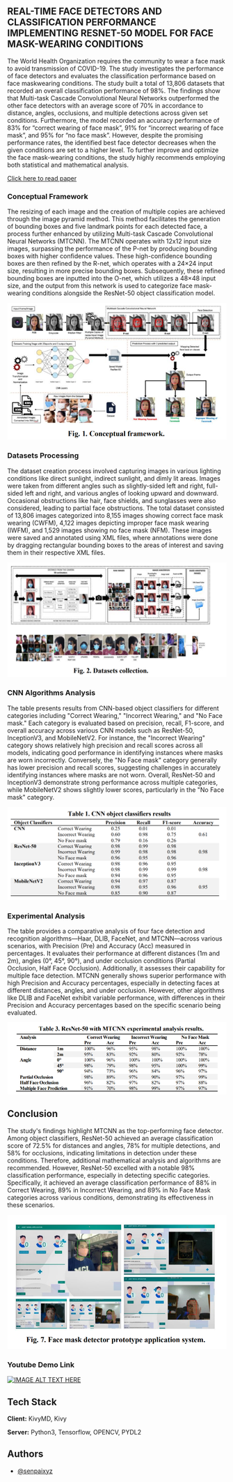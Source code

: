 
## REAL-TIME FACE DETECTORS AND CLASSIFICATION PERFORMANCE IMPLEMENTING RESNET-50 MODEL FOR FACE MASK-WEARING CONDITIONS

The World Health Organization requires the community to wear a face mask to
avoid transmission of COVID-19. The study investigates the performance of face
detectors and evaluates the classification performance based on face maskwearing conditions. The study built a total of 13,806 datasets that recorded an
overall classification performance of 98%. The findings show that Multi-task
Cascade Convolutional Neural Networks outperformed the other face detectors
with an average score of 70% in accordance to distance, angles, occlusions, and
multiple detections across given set conditions. Furthermore, the model recorded
an accuracy performance of 83% for “correct wearing of face mask”, 91% for
“incorrect wearing of face mask”, and 95% for “no face mask”. However, despite
the promising performance rates, the identified best face detector decreases when
the given conditions are set to a higher level. To further improve and optimize
the face mask-wearing conditions, the study highly recommends employing both
statistical and mathematical analysis.

[Click here to read paper](https://jestec.taylors.edu.my/Speccial%20Issue%20ICITE2021/Special%20issue%20ICITE21_01.pdf)




### Conceptual Framework

The resizing of each image and the creation of multiple copies are achieved through the image pyramid method. This method facilitates the generation of bounding boxes and five landmark points for each detected face, a process further enhanced by utilizing Multi-task Cascade Convolutional Neural Networks (MTCNN). The MTCNN operates with 12x12 input size images, surpassing the performance of the P-net by producing bounding boxes with higher confidence values. These high-confidence bounding boxes are then refined by the R-net, which operates with a 24×24 input size, resulting in more precise bounding boxes. Subsequently, these refined bounding boxes are inputted into the O-net, which utilizes a 48×48 input size, and the output from this network is used to categorize face mask-wearing conditions alongside the ResNet-50 object classification model.

![Conceptual Framework](https://raw.githubusercontent.com/Senpaixyz/facemask-detection-system/refs/heads/master/screenshots/conceptual-framework.png)


### Datasets Processing
The dataset creation process involved capturing images in various lighting conditions like direct sunlight, indirect sunlight, and dimly lit areas. Images were taken from different angles such as slightly-sided left and right, full-sided left and right, and various angles of looking upward and downward. Occasional obstructions like hair, face shields, and sunglasses were also considered, leading to partial face obstructions. The total dataset consisted of 13,806 images categorized into 8,155 images showing correct face mask wearing (CWFM), 4,122 images depicting improper face mask wearing (IWFM), and 1,529 images showing no face mask (NFM). These images were saved and annotated using XML files, where annotations were done by dragging rectangular bounding boxes to the areas of interest and saving them in their respective XML files.

![Datasets](https://raw.githubusercontent.com/Senpaixyz/facemask-detection-system/refs/heads/master/screenshots/datasets-collection.png)


### CNN Algorithms Analysis

The table presents results from CNN-based object classifiers for different categories including "Correct Wearing," "Incorrect Wearing," and "No Face mask." Each category is evaluated based on precision, recall, F1-score, and overall accuracy across various CNN models such as ResNet-50, InceptionV3, and MobileNetV2. For instance, the "Incorrect Wearing" category shows relatively high precision and recall scores across all models, indicating good performance in identifying instances where masks are worn incorrectly. Conversely, the "No Face mask" category generally has lower precision and recall scores, suggesting challenges in accurately identifying instances where masks are not worn. Overall, ResNet-50 and InceptionV3 demonstrate strong performance across multiple categories, while MobileNetV2 shows slightly lower scores, particularly in the "No Face mask" category.

![Algorithms Analysis](https://raw.githubusercontent.com/Senpaixyz/facemask-detection-system/refs/heads/master/screenshots/results.png)




### Experimental Analysis

The table provides a comparative analysis of four face detection and recognition algorithms—Haar, DLIB, FaceNet, and MTCNN—across various scenarios, with Precision (Pre) and Accuracy (Acc) measured in percentages. It evaluates their performance at different distances (1m and 2m), angles (0°, 45°, 90°), and under occlusion conditions (Partial Occlusion, Half Face Occlusion). Additionally, it assesses their capability for multiple face detection. MTCNN generally shows superior performance with high Precision and Accuracy percentages, especially in detecting faces at different distances, angles, and under occlusion. However, other algorithms like DLIB and FaceNet exhibit variable performance, with differences in their Precision and Accuracy percentages based on the specific scenario being evaluated.

![Results](https://raw.githubusercontent.com/Senpaixyz/facemask-detection-system/refs/heads/master/screenshots/model-results.png)




## Conclusion

The study's findings highlight MTCNN as the top-performing face detector. Among object classifiers, ResNet-50 achieved an average classification score of 72.5% for distances and angles, 78% for multiple detections, and 58% for occlusions, indicating limitations in detection under these conditions. Therefore, additional mathematical analysis and algorithms are recommended. However, ResNet-50 excelled with a notable 98% classification performance, especially in detecting specific categories. Specifically, it achieved an average classification performance of 88% in Correct Wearing, 89% in Incorrect Wearing, and 89% in No Face Mask categories across various conditions, demonstrating its effectiveness in these scenarios.

![Conclusionssss](https://raw.githubusercontent.com/Senpaixyz/facemask-detection-system/refs/heads/master/screenshots/application-interface.png)

### Youtube Demo Link

[![IMAGE ALT TEXT HERE](https://i3.ytimg.com/vi/EBQZLtu2o_g/maxresdefault.jpg)](https://www.youtube.com/watch?v=EBQZLtu2o_g&t=36s)

## Tech Stack

**Client:**  KivyMD, Kivy

**Server:** Python3, Tensorflow, OPENCV, PYDL2


## Authors

- [@senpaixyz](https://jestec.taylors.edu.my/Speccial%20Issue%20ICITE2021/Special%20issue%20ICITE21_01.pdf)

